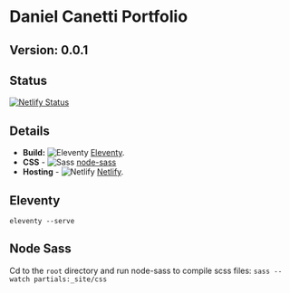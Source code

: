 # Daniel Canetti Portfolio

## Version: 0.0.1

## Status

[![Netlify Status](https://api.netlify.com/api/v1/badges/32c1a90d-a757-43b2-a099-5dd9d014729d/deploy-status)](https://app.netlify.com/sites/danielcanetti/deploys)

## Details

- **Build:** ![Eleventy](https://github.com/DanCanetti/wedding-website/blob/cms/readme/11ty.png) [Eleventy](https://www.11ty.io/).
- **CSS** - ![Sass](https://github.com/DanCanetti/wedding-website/blob/cms/readme/sass.png) [node-sass](https://github.com/sass/node-sass)
- **Hosting** - ![Netlify](https://github.com/DanCanetti/wedding-website/blob/cms/readme/netlify.png) [Netlify](https://www.netlify.com/).

## Eleventy
`eleventy --serve`

## Node Sass
Cd to the `root` directory and run node-sass to compile scss files: `sass --watch partials:_site/css`

